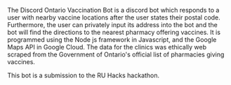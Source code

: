 The Discord Ontario Vaccination Bot is a discord bot which responds to a user with nearby vaccine locations after the user states their postal code. Furthermore, the user can privately input its address into the bot and the bot will find the directions to the nearest pharmacy offering vaccines. It is programmed using the Node js framework in Javascript, and the Google Maps API in Google Cloud. The data for the clinics was ethically web scraped from the Government of Ontario's official list of pharmacies giving vaccines.

This bot is a submission to the RU Hacks hackathon.
